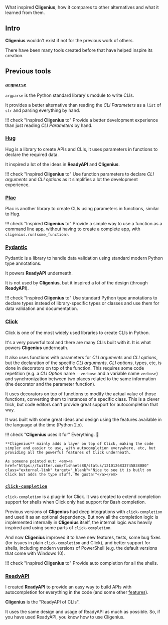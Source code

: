 What inspired **Cligenius**, how it compares to other alternatives and what it learned from them.

## Intro

**Cligenius** wouldn't exist if not for the previous work of others.

There have been many tools created before that have helped inspire its creation.

## Previous tools

### <a href="https://docs.python.org/3/library/argparse.html" class="external-link" target="_blank">`argparse`</a>

`argparse` is the Python standard library's module to write CLIs.

It provides a better alternative than reading the *CLI Parameters* as a `list` of `str` and parsing everything by hand.

!!! check "Inspired **Cligenius** to"
    Provide a better development experience than just reading *CLI Parameters* by hand.

### <a href="https://www.hug.rest/" class="external-link" target="_blank">Hug</a>

Hug is a library to create APIs and CLIs, it uses parameters in functions to declare the required data.

It inspired a lot of the ideas in **ReadyAPI** and **Cligenius**.

!!! check "Inspired **Cligenius** to"
    Use function parameters to declare *CLI arguments* and *CLI options* as it simplifies a lot the development experience.

### <a href="https://plac.readthedocs.io/en/latest/" class="external-link" target="_blank">Plac</a>

Plac is another library to create CLIs using parameters in functions, similar to Hug.

!!! check "Inspired **Cligenius** to"
    Provide a simple way to use a function as a command line app, without having to create a complete app, with `cligenius.run(some_function)`.

### <a href="https://pydantic-docs.helpmanual.io/" class="external-link" target="_blank">Pydantic</a>

Pydantic is a library to handle data validation using standard modern Python type annotations.

It powers **ReadyAPI** underneath.

It is not used by **Cligenius**, but it inspired a lot of the design (through **ReadyAPI**).

!!! check "Inspired **Cligenius** to"
    Use standard Python type annotations to declare types instead of library-specific types or classes and use them for data validation and documentation.

### <a href="https://click.palletsprojects.com" class="external-link" target="_blank">Click</a>

Click is one of the most widely used libraries to create CLIs in Python.

It's a very powerful tool and there are many CLIs built with it. It is what powers **Cligenius** underneath.

It also uses functions with parameters for *CLI arguments* and *CLI options*, but the declaration of the specific *CLI arguments*, *CLI options*, types, etc, is done in decorators on top of the function. This requires some code repetition (e.g. a *CLI Option* name `--verbose` and a variable name `verbose`) and synchronization between two places related to the same information (the decorator and the parameter function).

It uses decorators on top of functions to modify the actual value of those functions, converting them to instances of a specific class. This is a clever trick, but code editors can't provide great support for autocompletion that way.

It was built with some great ideas and design using the features available in the language at the time (Python 2.x).

!!! check "**Cligenius** uses it for"
    Everything. 🚀

    **Cligenius** mainly adds a layer on top of Click, making the code simpler and easier to use, with autocompletion everywhere, etc, but providing all the powerful features of Click underneath.

    As someone pointed out: <em><a href="https://twitter.com/fishnets88/status/1210126833745838080" class="external-link" target="_blank">"Nice to see it is built on Click but adds the type stuff. Me gusta!"</a></em>

### <a href="https://github.com/click-contrib/click-completion" class="external-link" target="_blank">`click-completion`</a>

`click-completion` is a plug-in for Click. It was created to extend completion support for shells when Click only had support for Bash completion.

Previous versions of **Cligenius** had deep integrations with `click-completion` and used it as an optional dependency. But now all the completion logic is implemented internally in **Cligenius** itself, the internal logic was heavily inspired and using some parts of `click-completion`.

And now **Cligenius** improved it to have new features, tests, some bug fixes (for issues in plain `click-completion` and Click), and better support for shells, including modern versions of PowerShell (e.g. the default versions that come with Windows 10).

!!! check "Inspired **Cligenius** to"
    Provide auto completion for all the shells.

### <a href="https://readyapi.khulnasoft.com/" class="external-link" target="_blank">ReadyAPI</a>

I created **ReadyAPI** to provide an easy way to build APIs with autocompletion for everything in the code (and some other <a href="https://readyapi.khulnasoft.com/features/" class="external-link" target="_blank">features</a>).

**Cligenius** is the "ReadyAPI of CLIs".

It uses the same design and usage of ReadyAPI as much as possible. So, if you have used ReadyAPI, you know how to use Cligenius.
